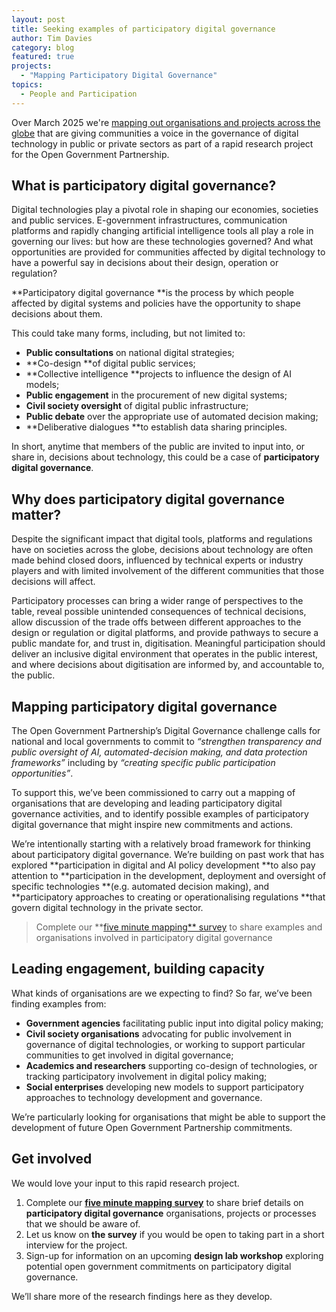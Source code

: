 ```yaml
---
layout: post
title: Seeking examples of participatory digital governance
author: Tim Davies
category: blog
featured: true
projects:
  - "Mapping Participatory Digital Governance"
topics:
  - People and Participation
---
```


Over March 2025 we're [mapping out organisations and projects across the globe](https://forms.gle/FdqS4suJUiXFbgGv5) that are giving communities a voice in the governance of digital technology in public or private sectors as part of a rapid research project for the Open Government Partnership.

<!--more-->

## What is participatory digital governance?

Digital technologies play a pivotal role in shaping our economies, societies and public services. E-government infrastructures, communication platforms and rapidly changing artificial intelligence tools all play a role in governing our lives: but how are these technologies governed? And what opportunities are provided for communities affected by digital technology to have a powerful say in decisions about their design, operation or regulation?

**Participatory digital governance **is the process by which people affected by digital systems and policies have the opportunity to shape decisions about them.

This could take many forms, including, but not limited to:

* **Public consultations** on national digital strategies;
* **Co-design **of digital public services;
* **Collective intelligence **projects to influence the design of AI models;  
* **Public engagement** in the procurement of new digital systems;
* **Civil society oversight** of digital public infrastructure;
* **Public debate** over the appropriate use of automated decision making; 
* **Deliberative dialogues **to establish data sharing principles.

In short, anytime that members of the public are invited to input into, or share in, decisions about technology, this could be a case of **participatory digital governance**.

## Why does participatory digital governance matter?

Despite the significant impact that digital tools, platforms and regulations have on societies across the globe, decisions about technology are often made behind closed doors, influenced by technical experts or industry players and with limited involvement of the different communities that those decisions will affect. 

Participatory processes can bring a wider range of perspectives to the table, reveal possible unintended consequences of technical decisions, allow discussion of the trade offs between different approaches to the design or regulation or digital platforms, and provide pathways to secure a  public mandate for, and trust in, digitisation. Meaningful participation should deliver an inclusive digital environment that operates in the public interest, and where decisions about digitisation are informed by, and accountable to, the public.

## Mapping participatory digital governance 

The Open Government Partnership’s Digital Governance challenge calls for national and local governments to commit to *“strengthen transparency and public oversight of AI, automated-decision making, and data protection frameworks”* including by *“creating specific public participation opportunities”*. 

To support this, we’ve been commissioned to carry out a mapping of organisations that are developing and leading participatory digital governance activities, and to identify possible examples of participatory digital governance that might inspire new commitments and actions.

We’re intentionally starting with a relatively broad framework for thinking about participatory digital governance. We’re building on past work that has explored **participation in digital and AI policy development **to also pay attention to **participation in the development, deployment and oversight of specific technologies **(e.g. automated decision making), and **participatory approaches to creating or operationalising regulations **that govern digital technology in the private sector. 

> Complete our **[five minute mapping** survey](https://forms.gle/FdqS4suJUiXFbgGv5) to share examples and organisations involved in participatory digital governance  

## Leading engagement, building capacity

What kinds of organisations are we expecting to find? So far, we’ve been finding examples from:

* **Government agencies** facilitating public input into digital policy making;
* **Civil society organisations** advocating for public involvement in governance of digital technologies, or working to support particular communities to get involved in digital governance;
* **Academics and researchers** supporting co-design of technologies, or tracking participatory involvement in digital policy making;
* **Social enterprises** developing new models to support participatory approaches to technology development and governance.

We’re particularly looking for organisations that might be able to support the development of future Open Government Partnership commitments. 

## Get involved

We would love your input to this rapid research project. 

1. Complete our **[five minute mapping survey](https://forms.gle/FdqS4suJUiXFbgGv5)** to share brief details on **participatory digital governance** organisations, projects or processes that we should be aware of.
2. Let us know on **the survey** if you would be open to taking part in a short interview for the project.
3. Sign-up for information on an upcoming **design lab workshop** exploring potential open government commitments on participatory digital governance.

We’ll share more of the research findings here as they develop. 